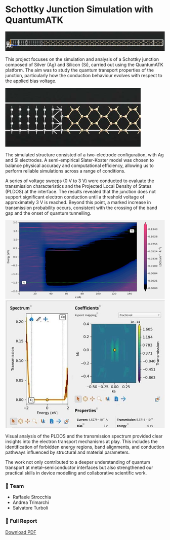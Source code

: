 # Schottky Junction Simulation with QuantumATK

![Metal-Semiconductor Device.jpg](https://github.com/rastrocchia46/QuantumATK-Schottky-Junction/blob/main/Metal-Semiconductor%20Device.jpg)

This project focuses on the simulation and analysis of a Schottky junction composed of Silver (Ag) and Silicon (Si), carried out using the QuantumATK platform. The aim was to study the quantum transport properties of the junction, particularly how the conduction behaviour evolves with respect to the applied bias voltage.

![Ag-Si Junction.jpg](https://github.com/rastrocchia46/QuantumATK-Schottky-Junction/blob/main/Ag-Si%20Junction.jpg)

The simulated structure consisted of a two-electrode configuration, with Ag and Si electrodes. A semi-empirical Slater-Koster model was chosen to balance physical accuracy and computational efficiency, allowing us to perform reliable simulations across a range of conditions.

A series of voltage sweeps (0 V to 3 V) were conducted to evaluate the transmission characteristics and the Projected Local Density of States (PLDOS) at the interface. The results revealed that the junction does not support significant electron conduction until a threshold voltage of approximately 3 V is reached. Beyond this point, a marked increase in transmission probability occurs, consistent with the crossing of the band gap and the onset of quantum tunnelling.

![PLDOS - Case 3 V bias.jpg](https://github.com/rastrocchia46/QuantumATK-Schottky-Junction/blob/main/PLDOS%20-%20Case%203%20V%20bias.jpg)
![Transmission Spectrum - Case 3 V bias.jpg](https://github.com/rastrocchia46/QuantumATK-Schottky-Junction/blob/main/Transmission%20Spectrum%20-%20Case%203%20V%20bias.jpg)

Visual analysis of the PLDOS and the transmission spectrum provided clear insights into the electron transport mechanisms at play. This includes the identification of forbidden energy regions, band alignments, and conduction pathways influenced by structural and material parameters.

The work not only contributed to a deeper understanding of quantum transport at metal–semiconductor interfaces but also strengthened our practical skills in device modelling and collaborative scientific work.

### 👥 Team
- Raffaele Strocchia  
- Andrea Trimarchi  
- Salvatore Turboli  

### 📄 Full Report
[Download PDF](./QuantumATK_Schottky_Report_STROCCHIA_TRIMARCHI_TURBOLI.pdf)
